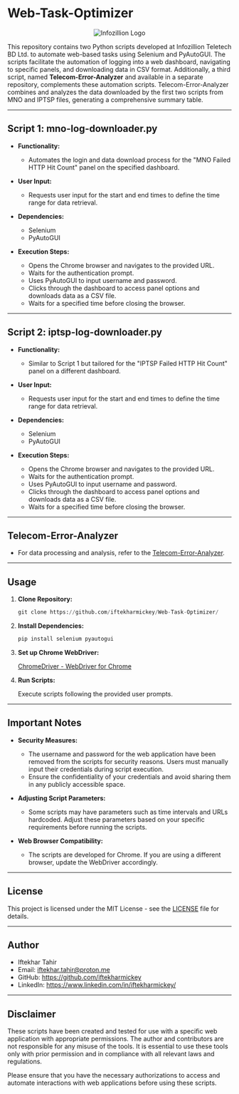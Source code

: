# Web-Task-Optimizer

<div align="center">
  <img src="https://infotelebd.com/wp-content/uploads/2019/06/Logo-1.png" alt="Infozillion Logo">
</div>

This repository contains two Python scripts developed at Infozillion Teletech BD Ltd. to automate web-based tasks using Selenium and PyAutoGUI. The scripts facilitate the automation of logging into a web dashboard, navigating to specific panels, and downloading data in CSV format. Additionally, a third script, named **Telecom-Error-Analyzer** and available in a separate repository, complements these automation scripts. Telecom-Error-Analyzer combines and analyzes the data downloaded by the first two scripts from MNO and IPTSP files, generating a comprehensive summary table.

---

## Script 1: mno-log-downloader.py

- **Functionality:**
  - Automates the login and data download process for the "MNO Failed HTTP Hit Count" panel on the specified dashboard.
    
- **User Input:**
  - Requests user input for the start and end times to define the time range for data retrieval.
    
- **Dependencies:**
  - Selenium
  - PyAutoGUI
    
- **Execution Steps:**
  - Opens the Chrome browser and navigates to the provided URL.
  - Waits for the authentication prompt.
  - Uses PyAutoGUI to input username and password.
  - Clicks through the dashboard to access panel options and downloads data as a CSV file.
  - Waits for a specified time before closing the browser.

---

## Script 2: iptsp-log-downloader.py

- **Functionality:**
  - Similar to Script 1 but tailored for the "IPTSP Failed HTTP Hit Count" panel on a different dashboard.
    
- **User Input:**
  - Requests user input for the start and end times to define the time range for data retrieval.
    
- **Dependencies:**
  - Selenium
  - PyAutoGUI
    
- **Execution Steps:**
  - Opens the Chrome browser and navigates to the provided URL.
  - Waits for the authentication prompt.
  - Uses PyAutoGUI to input username and password.
  - Clicks through the dashboard to access panel options and downloads data as a CSV file.
  - Waits for a specified time before closing the browser.

---

## Telecom-Error-Analyzer

- For data processing and analysis, refer to the [Telecom-Error-Analyzer](https://github.com/iftekharmickey/Telecom-Error-Analyzer).

---

## Usage

1. **Clone Repository:**

   ```python
   git clone https://github.com/iftekharmickey/Web-Task-Optimizer/
   ```

2. **Install Dependencies:**

   ```python
   pip install selenium pyautogui
   ```

3. **Set up Chrome WebDriver:**

   [ChromeDriver - WebDriver for Chrome](https://sites.google.com/chromium.org/driver/)

4. **Run Scripts:**

    Execute scripts following the provided user prompts.

---

## Important Notes

- **Security Measures:**

  - The username and password for the web application have been removed from the scripts for security reasons. Users must manually input their credentials during script execution.
  - Ensure the confidentiality of your credentials and avoid sharing them in any publicly accessible space.

- **Adjusting Script Parameters:**

  - Some scripts may have parameters such as time intervals and URLs hardcoded. Adjust these parameters based on your specific requirements before running the scripts.

- **Web Browser Compatibility:**

  - The scripts are developed for Chrome. If you are using a different browser, update the WebDriver accordingly. 

---

## License

This project is licensed under the MIT License - see the [LICENSE](https://github.com/iftekharmickey/Web-Task-Optimizer/blob/main/LICENSE) file for details.

---

## Author

- Iftekhar Tahir
- Email: iftekhar.tahir@proton.me
- GitHub: https://github.com/iftekharmickey
- LinkedIn: https://www.linkedin.com/in/iftekharmickey/

---

## Disclaimer

These scripts have been created and tested for use with a specific web application with appropriate permissions. The author and contributors are not responsible for any misuse of the tools. It is essential to use these tools only with prior permission and in compliance with all relevant laws and regulations.

Please ensure that you have the necessary authorizations to access and automate interactions with web applications before using these scripts.
